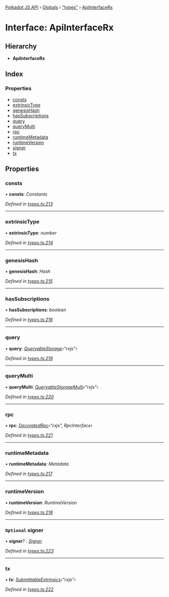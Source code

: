 [Polkadot JS API](../README.md) › [Globals](../globals.md) › ["types"](../modules/_types_.md) › [ApiInterfaceRx](_types_.apiinterfacerx.md)

# Interface: ApiInterfaceRx

## Hierarchy

* **ApiInterfaceRx**

## Index

### Properties

* [consts](_types_.apiinterfacerx.md#consts)
* [extrinsicType](_types_.apiinterfacerx.md#extrinsictype)
* [genesisHash](_types_.apiinterfacerx.md#genesishash)
* [hasSubscriptions](_types_.apiinterfacerx.md#hassubscriptions)
* [query](_types_.apiinterfacerx.md#query)
* [queryMulti](_types_.apiinterfacerx.md#querymulti)
* [rpc](_types_.apiinterfacerx.md#rpc)
* [runtimeMetadata](_types_.apiinterfacerx.md#runtimemetadata)
* [runtimeVersion](_types_.apiinterfacerx.md#runtimeversion)
* [signer](_types_.apiinterfacerx.md#optional-signer)
* [tx](_types_.apiinterfacerx.md#tx)

## Properties

###  consts

• **consts**: *Constants*

*Defined in [types.ts:213](https://github.com/polkadot-js/api/blob/4ec6a0f9b8/packages/api/src/types.ts#L213)*

___

###  extrinsicType

• **extrinsicType**: *number*

*Defined in [types.ts:214](https://github.com/polkadot-js/api/blob/4ec6a0f9b8/packages/api/src/types.ts#L214)*

___

###  genesisHash

• **genesisHash**: *Hash*

*Defined in [types.ts:215](https://github.com/polkadot-js/api/blob/4ec6a0f9b8/packages/api/src/types.ts#L215)*

___

###  hasSubscriptions

• **hasSubscriptions**: *boolean*

*Defined in [types.ts:216](https://github.com/polkadot-js/api/blob/4ec6a0f9b8/packages/api/src/types.ts#L216)*

___

###  query

• **query**: *[QueryableStorage](_types_.queryablestorage.md)‹"rxjs"›*

*Defined in [types.ts:219](https://github.com/polkadot-js/api/blob/4ec6a0f9b8/packages/api/src/types.ts#L219)*

___

###  queryMulti

• **queryMulti**: *[QueryableStorageMulti](../modules/_types_.md#queryablestoragemulti)‹"rxjs"›*

*Defined in [types.ts:220](https://github.com/polkadot-js/api/blob/4ec6a0f9b8/packages/api/src/types.ts#L220)*

___

###  rpc

• **rpc**: *[DecoratedRpc](../modules/_types_.md#decoratedrpc)‹"rxjs", RpcInterface›*

*Defined in [types.ts:221](https://github.com/polkadot-js/api/blob/4ec6a0f9b8/packages/api/src/types.ts#L221)*

___

###  runtimeMetadata

• **runtimeMetadata**: *Metadata*

*Defined in [types.ts:217](https://github.com/polkadot-js/api/blob/4ec6a0f9b8/packages/api/src/types.ts#L217)*

___

###  runtimeVersion

• **runtimeVersion**: *RuntimeVersion*

*Defined in [types.ts:218](https://github.com/polkadot-js/api/blob/4ec6a0f9b8/packages/api/src/types.ts#L218)*

___

### `Optional` signer

• **signer**? : *[Signer](_types_.signer.md)*

*Defined in [types.ts:223](https://github.com/polkadot-js/api/blob/4ec6a0f9b8/packages/api/src/types.ts#L223)*

___

###  tx

• **tx**: *[SubmittableExtrinsics](_types_.submittableextrinsics.md)‹"rxjs"›*

*Defined in [types.ts:222](https://github.com/polkadot-js/api/blob/4ec6a0f9b8/packages/api/src/types.ts#L222)*
